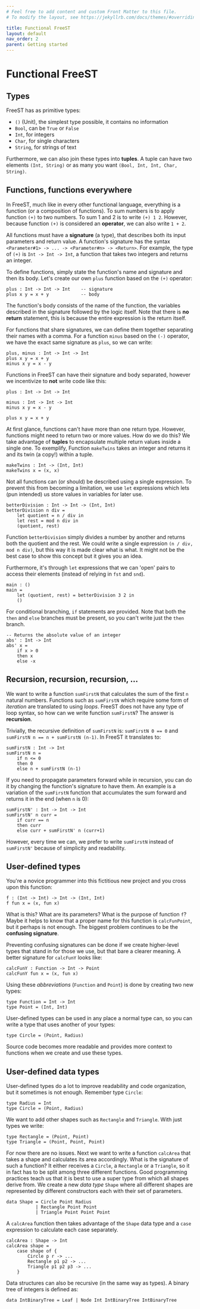 ```yaml
---
# Feel free to add content and custom Front Matter to this file.
# To modify the layout, see https://jekyllrb.com/docs/themes/#overriding-theme-defaults

title: Functional FreeST
layout: default
nav_order: 2
parent: Getting started
---
```


# Functional FreeST
<!-- freest is a functional language -->
<!-- everything is a function -->

## Types

FreeST has as primitive types:
- `()` (Unit), the simplest type possible, it contains no information
- `Bool`, can be `True` or `False`
- `Int`, for integers
- `Char`, for single characters
- `String`, for strings of text

Furthermore, we can also join these types into **tuples**. A tuple can have two elements 
    `(Int, String)` or as many you want `(Bool, Int, Int, Char, String)`.

## Functions, functions everywhere
In FreeST, much like in every other functional language, everything is a function (or a composition 
    of functions). To sum numbers is to apply function `(+)` to two numbers. To sum 1 and 2 is to 
    write `(+) 1 2`. However, because function `(+)` is considered an **operator**, we can also 
    write `1 + 2`. 

<!-- function signatures -->
All functions must have a **signature** (a type), that describes both its input parameters and 
    return value. A function's signature has the syntax 
    `<Parameter#1> -> ... -> <Parameter#n> -> <Return>`. For example, the type of `(+)` is 
    `Int -> Int -> Int`, a function that takes two integers and returns an integer.
    
<!-- how to define a function -->
To define functions, simply state the function's name and signature and then its body. Let's create
    our own `plus` function based on the `(+)` operator:
```
plus : Int -> Int -> Int    -- signature
plus x y = x + y            -- body
```

<!-- function body -->
<!-- lack of return statement -->
The function's body consists of the name of the function, the variables described in the signature
    followed by the logic itself. Note that there is **no return** statement, this is because the 
    entire expression is the return itself.

<!-- TODO: wild argument `_` -->

<!-- same signature functions -->
For functions that share signatures, we can define them together separating their names with a 
    comma. For a function `minus` based on the `(-)` operator, we have the exact same signature
    as `plus`, so we can write:
```
plus, minus : Int -> Int -> Int
plus x y = x + y
minus x y = x - y
```

Functions in FreeST can have their signature and body separated, however we incentivize to **not** 
    write code like this:
```
plus : Int -> Int -> Int

minus : Int -> Int -> Int
minus x y = x - y

plus x y = x + y
```

<!-- for multiple returns, use tuples -->
At first glance, functions can't have more than one return type. However, functions might need to 
    return two or more values. How do we do this? We take advantage of **tuples** to encapsulate
    multiple return values inside a single one. To exemplify, Function `makeTwins` takes an integer 
    and returns it and its twin (a copy!) within a tuple.
```
makeTwins : Int -> (Int, Int)
makeTwins x = (x, x) 
```

<!-- `let` expressions -->
Not all functions can (or should) be described using a single expression. To prevent this from 
    becoming a limitation, we use `let` expressions which lets (pun intended) us store values in
    variables for later use. 
```
betterDivision : Int -> Int -> (Int, Int)
betterDivision n div =
    let quotient = n / div in
    let rest = mod n div in
    (quotient, rest)
```

Function `betterDivision` simply divides a number by another and returns both the quotient and the
    rest. We could write a single expression `(n / div, mod n div)`, but this way it is made clear
    what is what. It might not be the best case to show this concept but it gives you an idea.

<!-- pair pattern matching with `let` -->
Furthermore, it's through `let` expressions that we can 'open' pairs to access their elements 
    (instead of relying in `fst` and `snd`).
```
main : ()
main = 
    let (quotient, rest) = betterDivision 3 2 in
    ()
```

<!-- if statements -->
For conditional branching, `if` statements are provided. Note that both the `then` and `else` 
    branches must be present, so you can't write just the `then` branch.
```
-- Returns the absolute value of an integer
abs' : Int -> Int
abs' x = 
    if x > 0
    then x
    else -x
```

<!-- ($) operator -->
<!-- ; 'operator' -->
<!-- functions can be used as parameters -->
<!-- partial application of functions -->
<!-- main is the program's default entry point (but you can pass another one in the command line) -->

## Recursion, recursion, recursion, ...
We want to write a function `sumFirstN` that calculates the sum of the first `n` natural numbers.
    Functions such as `sumFirstN` which require some form of *iteration* are translated to using
    *loops*. FreeST does not have any type of loop syntax, so how can we write function 
    `sumFirstN`? The answer is **recursion**.

Trivially, the recursive definition of `sumFirstN` is: `sumFirstN 0 == 0` and 
    `sumFirstN n == n + sumFirstN (n-1)`. In FreeST it translates to:
```
sumFirstN : Int -> Int
sumFirstN n =
    if n <= 0
    then 0
    else n + sumFirstN (n-1)
```

If you need to propagate parameters forward while in recursion, you can do it by changing the 
    function's signature to have them. An example is a variation of the `sumFirstN` function 
    that accumulates the sum forward and returns it in the end (when `n` is 0):
```
sumFirstN' : Int -> Int -> Int
sumFirstN' n curr =
    if curr == n
    then curr 
    else curr + sumFirstN' n (curr+1)
```

However, every time we can, we prefer to write `sumFirstN` instead of `sumFirstN'` because of 
    simplicity and readability.

## User-defined types

You're a novice programmer into this fictitious new project and you cross upon this function:
```
f : (Int -> Int) -> Int -> (Int, Int)
f fun x = (x, fun x)
```

What is this? What are its parameters? What is the purpose of function `f`? Maybe it helps
    to know that a proper name for this function is `calcFunPoint`, but it perhaps is not 
    enough. The biggest problem continues to be the **confusing signature**.

Preventing confusing signatures can be done if we create higher-level types that stand in for those
    we use, but that bare a clearer meaning. A better signature for `calcFunY` looks like: 
```
calcFunY : Function -> Int -> Point
calcFunY fun x = (x, fun x)
```

Using these *abbreviations* (`Function` and `Point`) is done by creating two new types:
```
type Function = Int -> Int
type Point = (Int, Int)
```

User-defined types can be used in any place a normal type can, so you can write a type
    that uses another of your types:
```
type Circle = (Point, Radius)
```

Source code becomes more readable and provides more context to functions when we create and use 
    these types.

## User-defined data types
User-defined types do a lot to improve readability and code organization, but it sometimes is not 
    enough. Remember type `Circle`:
```
type Radius = Int
type Circle = (Point, Radius)
```

We want to add other shapes such as `Rectangle` and `Triangle`. With just types we write:
```
type Rectangle = (Point, Point)
type Triangle = (Point, Point, Point)
```

For now there are no issues. Next we want to write a function `calcArea` that takes a shape and 
    calculates its area accordingly. What is the signature of such a function? It either receives 
    a `Circle`, a `Rectangle` or a `Triangle`, so it in fact has to be split among three different 
    functions. Good programming practices teach us that it is best to use a super type from which
    all shapes derive from. We create a new *data type* `Shape` where all different shapes are 
    represented by different constructors each with their set of parameters.
```
data Shape = Circle Point Radius
           | Rectangle Point Point
           | Triangle Point Point Point
```

A `calcArea` function then takes advantage of the `Shape` data type and a `case` expression to 
    calculate each case separately.
```
calcArea : Shape -> Int
calcArea shape =
    case shape of {
        Circle p r -> ...
        Rectangle p1 p2 -> ...
        Triangle p1 p2 p3 -> ...
    }
```

Data structures can also be recursive (in the same way as types). A binary tree of integers is 
    defined as:
```
data IntBinaryTree = Leaf | Node Int IntBinaryTree IntBinaryTree
```

<!-- TODO -->
<!-- how to document code using `-- |` and `-- #` -->

<!-- ## Polymorphic functions -->
<!-- Sometimes there is the need to  -->